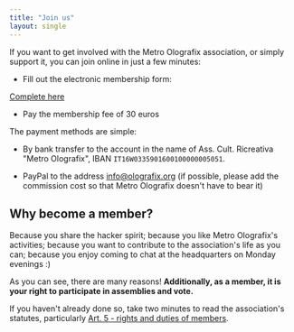 ```yaml
---
title: "Join us"
layout: single
---
```


If you want to get involved with the Metro Olografix association, or simply support it, you can join online in just a few minutes:

- Fill out the electronic membership form:

<a href="https://docuseal.co/d/4cbG9PyQAhRsVL" class="bg-accent !text-white px-6 py-2 rounded-lg hover:bg-primary-dark transition-colors" target="_blank" rel="noopener">Complete here</a>

- Pay the membership fee of 30 euros

The payment methods are simple:

- By bank transfer to the account in the name of Ass. Cult. Ricreativa "Metro Olografix", IBAN `IT16W0335901600100000005051`.

- PayPal to the address [info@olografix.org](https://www.paypal.com/paypalme/olografix) (if possible, please add the commission cost so that Metro Olografix doesn't have to bear it)

## Why become a member?

Because you share the hacker spirit; because you like Metro Olografix's activities; because you want to contribute to the association's life as you can; because you enjoy coming to chat at the headquarters on Monday evenings :)

As you can see, there are many reasons! **Additionally, as a member, it is your right to participate in assemblies and vote.**

If you haven't already done so, take two minutes to read the association's statutes, particularly [Art. 5 - rights and duties of members](/associazione/statuto/#art-5--diritti-e-doveri-dei-soci).